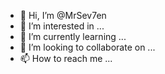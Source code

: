 - 👋 Hi, I’m @MrSev7en
- 👀 I’m interested in ...
- 🌱 I’m currently learning ...
- 💞️ I’m looking to collaborate on ...
- 📫 How to reach me ...
